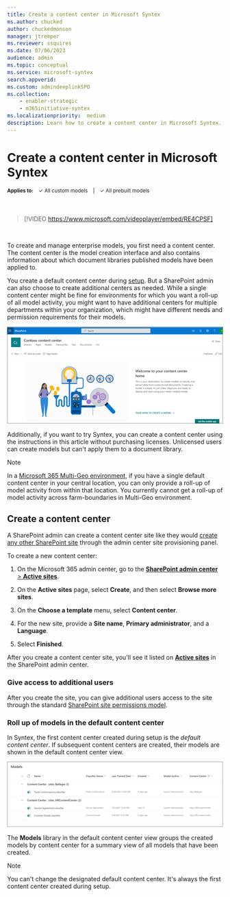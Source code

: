 ```yaml
---
title: Create a content center in Microsoft Syntex
ms.author: chucked
author: chuckedmonson
manager: jtremper
ms.reviewer: ssquires
ms.date: 07/06/2023
audience: admin
ms.topic: conceptual
ms.service: microsoft-syntex
search.appverid: 
ms.custom: admindeeplinkSPO
ms.collection: 
    - enabler-strategic
    - m365initiative-syntex
ms.localizationpriority:  medium
description: Learn how to create a content center in Microsoft Syntex.
---
```


# Create a content center in Microsoft Syntex

<sup>**Applies to:**  &ensp; &#10003; All custom models &ensp; | &ensp; &#10003; All prebuilt models</sup>

</br>

> [!VIDEO https://www.microsoft.com/videoplayer/embed/RE4CPSF]

</br>

To create and manage enterprise models, you first need a content center. The content center is the model creation interface and also contains information about which document libraries published models have been applied to.

You create a default content center during [setup](set-up-content-understanding.md). But a SharePoint admin can also choose to create additional centers as needed. While a single content center might be fine for environments for which you want a roll-up of all model activity, you might want to have additional centers for multiple departments within your organization, which might have different needs and permission requirements for their models.

   ![Select a doc library.](../media/content-understanding/content-center-page.png)

Additionally, if you want to try Syntex, you can create a content center using the instructions in this article without purchasing licenses. Unlicensed users can create models but can't apply them to a document library.

> [!NOTE]
> In a [Microsoft 365 Multi-Geo environment](../enterprise/microsoft-365-multi-geo.md), if you have a single default content center in your central location, you can only provide a roll-up of model activity from within that location. You currently cannot get a roll-up of model activity across farm-boundaries in Multi-Geo environment. 

## Create a content center

A SharePoint admin can create a content center site like they would [create any other SharePoint site](/sharepoint/create-site-collection) through the admin center site provisioning panel.

To create a new content center:

1. On the Microsoft 365 admin center, go to the <a href="https://go.microsoft.com/fwlink/?linkid=2185220" target="_blank">**SharePoint admin center** > **Active sites**</a>.

2. On the **Active sites** page, select **Create**, and then select **Browse more sites**.

3. On the **Choose a template** menu, select **Content center**.

4. For the new site, provide a **Site name**, **Primary administrator**, and a **Language**.

5. Select **Finished**.
 
After you create a content center site, you'll see it listed on <a href="https://go.microsoft.com/fwlink/?linkid=2185220" target="_blank">**Active sites**</a> in the SharePoint admin center.

### Give access to additional users
 
After you create the site, you can give additional users access to the site through the standard [SharePoint site permissions model](/sharepoint/modern-experience-sharing-permissions).

### Roll up of models in the default content center

In Syntex, the first content center created during setup is the *default content center*. If subsequent content centers are created, their models are shown in the default content center view.

![Screenshot of the Model library in the default content center.](../media/content-understanding/model-library-default-content-center.png)

The **Models** library in the default content center view groups the created models by content center for a summary view of all models that have been created.

> [!NOTE]
> You can't change the designated default content center. It's always the first content center created during setup. 

